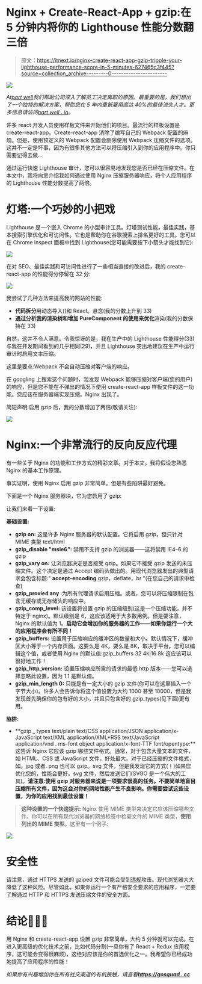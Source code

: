 # Nginx + Create-React-App + gzip:在 5 分钟内将你的 Lighthouse 性能分数翻三倍

> 原文：<https://itnext.io/nginx-create-react-app-gzip-tripple-your-lighthouse-performance-score-in-5-minutes-627465c3f445?source=collection_archive---------0----------------------->

![](img/11d033d46acec528346ed0cd8c656e07.png)

*At*[*part well*](https://partwell.io)*我们帮助公司深入了解员工决定离职的原因。最重要的是，我们想出了一个独特的解决方案，帮助您在 5 年内重新雇用高达 40%的最佳流失人才。更多信息请访问*[*part well . io*](https://partwell.io)*。*

许多 react 开发人员使用样板文件来开始他们的项目。最流行的样板设置是 create-react-app。Create-react-app 消除了编写自己的 Webpack 配置的麻烦。但是，使用预定义的 Webpack 配置会删除使用 Webpack 压缩文件的选项。这并不一定是坏事，因为有很多其他方法可以将压缩引入到你的应用程序中。你只需要记得去做…

通过运行快速 Lighthouse 审计，您可以很容易地发现您是否已经在压缩文件。在本文中，我将向您介绍我如何通过使用 Nginx 压缩服务器响应，将个人应用程序的 Lighthouse 性能分数提高了两倍。

# 灯塔:一个巧妙的小把戏

Lighthouse 是一个嵌入 Chrome 的小型审计工具。灯塔测试性能，最佳实践，基本搜索引擎优化和可访问性。它也是帮助你在谷歌搜索上排名更好的工具。您可以在 Chrome inspect 面板中找到 Lighthouse(您可能需要按下小箭头才能找到它):

![](img/ec69c1bcaa4c14d6488ce598266e5f92.png)

在对 SEO、最佳实践和可访问性进行了一些相当直接的改进后，我的 create-react-app 的性能得分停留在 32 分:

![](img/0bb24ea2d20ffb66ed7b8aff1d6d131e.png)

我尝试了几种方法来提高我的网站的性能:

*   **代码拆分**用动态导入()和 React。悬念(我的分数上升到 33)
*   **通过分析我的渲染树和增加 PureComponent 的使用来优化**渲染(我的分数保持在 33)

自然，这并不令人满意。令我惊讶的是，我在生产中的 Lighthouse 性能得分(33)与我在开发期间看到的几乎相同(29)，并且 Lighthouse 突出地建议在生产中运行审计时启用文本压缩。

这里是要点:Webpack 不会自动压缩对客户端的响应。

在 googling 上搜索这个问题时，我发现 Webpack 能够压缩对客户端(您的用户)的响应，但是您不能在不弹出的情况下使用 create-react-app 样板文件的这一功能。您应该在服务器端实现压缩。Nginx 出现了。

简短声明:启用 gzip 后，我的分数增加了两倍(敬请关注):

![](img/678c5d83e3950282e34eb3c292823bf3.png)

# Nginx:一个非常流行的反向反应代理

有一些关于 Nginx 的功能和工作方式的精彩文章。对于本文，我将假设您熟悉 Nginx 的基本工作原理。

事实证明，使用 Nginx 启用 gzip 非常简单。但是有些陷阱最好避免。

下面是一个 Nginx 服务器块，它为您启用了 gzip:

让我们来看一下设置:

**基础设置:**

*   **gzip on:** 这是许多 Nginx 服务器的默认配置。它将启用 gzip，但只针对 MIME 类型 text/html
*   **gzip_disable "msie6":** 禁用不支持 gzip 的浏览器——这将禁用 IE4–6 的 gzip
*   **gzip_vary on:** 让浏览器决定是否接受 gzip。如果它不接受 gzip 发送的未压缩文件。这个决定是通过 Accept 编码头做出的。用现代浏览器发出的典型请求会包含标题:" **accept-encoding** gzip，deflate，br "(在您自己的请求中检查)
*   **gzip_proxied any** :为所有代理请求启用压缩。或者，您可以将压缩限制在包含无缓存或无存储头的响应中。
*   **gzip_comp_level:** 该设置将设置 gzip 的压缩级别(这是一个压缩功能，并不特定于 nginx)。默认级别是 6，这应该适用于大多数用例。但是要注意，Nginx 的默认值为 1。**启动它会增加你的服务器的工作——如果你运行一个大的应用程序会有所不同！**
*   **gzip_buffers:** 设置用于压缩响应的缓冲区的数量和大小。默认情况下，缓冲区大小等于一个内存页面。这要么是 4K，要么是 8K，取决于平台。您可以编辑这个值，或者使用 Nginx 的默认值:gzip_buffers 32 4k|16 8k 这应该可以很好地工作！
*   **gzip_http_version:** 设置压缩响应所需的请求的最低 http 版本——您可以选择忽略此设置，因为 1.1 是默认值。
*   **gzip_min_length 0:** 只能是有一定大小的 gzip 文件(你可以在这里插入一个字节大小)。许多人会告诉你将这个值设置为大约 1000 甚至 10000，但是我发现首先确保你的包有好的大小，并且只包含好的 gzip_types(见下面)更有用。

**陷阱:**

*   **gzip _ types text/plain text/CSS application/JSON application/x-JavaScript text/XML application/XML+RSS text/JavaScript application/vnd . ms-font object application/x-font-TTF font/opentype:**这告诉 Nginx 它应该 gzip 哪些文件格式。通常，对于包含大量文本的文件，如 HTML、CSS 或 JavaScript 文件，好处最大。对于已经压缩的文件格式，如。jpg 或者. png 也可以 gzip。svg 文件，但是我发现它的方式(！)如果您优化您的，性能会更好。svg 文件，然后发送它们(SVGO 是一个伟大的工具)。**请注意:使用 gzip 对服务器来说是一项要求很高的任务。不要简单地盲目压缩所有文件，因为这会对你的网站性能产生不良影响。你需要尝试这些设置，为你的应用找到最佳设置！**

> **这种设置的一个快速提示:** Nginx 使用 MIME 类型来决定它应该压缩哪些文件。你可以在所有现代浏览器的网络标签中检查文件的 MIME 类型，**使用列出的 MIME 类型**。这里有一个例子:

![](img/3aab188f2192c4b1c4622ce5badccc3c.png)

# 安全性

请注意，通过 HTTPS 发送的 gziped 文件可能会受到[违规](https://en.wikipedia.org/wiki/BREACH)攻击。现代浏览器大大降低了这种风险。尽管如此，如果你运行一个有严格安全要求的应用程序，一定要了解通过 HTTP 和 HTTPS 发送压缩文件的安全方面。

# **结论**🎉🎉🎉

用 Nginx 和 create-react-app 设置 gzip 非常简单，大约 5 分钟就可以完成。在进入更高级的优化技术之前，比如代码分割(一旦你有了 React + Redux 应用程序，这可能会变得很麻烦)，这绝对应该是你的首选优化之一。我希望你已经成功地提高了应用程序的性能！

*如果你有兴趣增加你在所有社交渠道的有机接触，请查看*[***https://gosquad . cc***](https://gosquad.cc)